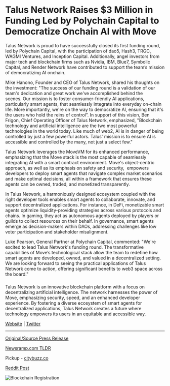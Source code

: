 # Talus Network Raises $3 Million in Funding Led by Polychain Capital to Democratize Onchain AI with Move

Talus Network is proud to have successfully closed its first funding round, led by Polychain Capital, with the participation of dao5, Hash3, TRGC, WAGMI Ventures, and Inception Capital. Additionally, angel investors from major tech and blockchain firms such as Nvidia, IBM, Blue7, Symbolic Capital, and Render Network have contributed to support the team’s mission of democratizing AI onchain.

Mike Hanono, Founder and CEO of Talus Network, shared his thoughts on the investment: "The success of our funding round is a validation of our team's dedication and great work we've accomplished behind the scenes. Our mission is to foster consumer-friendly AI applications, particularly smart agents, that seamlessly integrate into everyday on-chain life. More importantly, we're on the way to democratize AI, ensuring that it's the users who hold the reins of control”. In support of this vision, Ben Frigon, Chief Operating Officer of Talus Network, emphasized, "Blockchain technology and artificial intelligence are the two most powerful technologies in the world today. Like much of web2, AI is in danger of being controlled by just a few powerful actors. Talus' mission is to ensure AI is accessible and controlled by the many, not just a select few."

Talus Network leverages the MoveVM for its enhanced performance, emphasizing that the Move stack is the most capable of seamlessly integrating AI with a smart contract environment. Move's object-centric approach, as well as its emphasis on safety and security,  empowers developers to deploy smart agents that navigate complex market scenarios and make optimal decisions, all within a framework that ensures these agents can be owned, traded, and monetized transparently.

In Talus Network, a harmoniously designed ecosystem coupled with the right developer tools enables smart agents to collaborate, innovate, and support decentralized applications. For instance, in DeFi, monetizable smart agents optimize liquidity-providing strategies across various protocols and chains. In gaming, they act as autonomous agents deployed by players or guilds to collect resources on their behalf. In governance, smart agents emerge as decision-makers within DAOs, addressing challenges like low voter participation and stakeholder misalignment.

Luke Pearson, General Partner at Polychain Capital, commented: "We're excited to lead Talus Network's funding round. The transformative capabilities of Move’s technological stack allow the team to redefine how smart agents are developed, owned, and valued in a decentralized setting. We are looking forward to seeing the practical applications of Talus Network come to action, offering significant benefits to web3 space across the board."

###

Talus Network is an innovative blockchain platform with a focus on decentralizing artificial intelligence. The network harnesses the power of Move, emphasizing security, speed, and an enhanced developer experience. By fostering a diverse ecosystem of smart agents for decentralized applications, Talus Network creates a future where technology empowers its users in an equitable and accessible way.

[Website](https://talus.network/) | [Twitter](https://twitter.com/TalusNetwork) 

---

[Original/Source Press Release](https://blockchainwire.io/press-release/talus-network-raises-3-million-in-funding-led-by-polychain-capital-to-democratize-onchain-ai-with-move)
                    

[Newsramp.com TLDR](https://newsramp.com/curated-news/talus-network-closes-successful-funding-round-to-democratize-ai-onchain/98221f5be4a87516390bbf6e4c173449) 


Pickup - [citybuzz.co](https://citybuzz.co/2024/02/26/talus-network-secures-3-million-to-democratize-ai-on-the-blockchain)
 



[Reddit Post](https://www.reddit.com/r/technology_press/comments/1b6rrbj/talus_network_closes_successful_funding_round_to/) 



![Blockchain Registration](https://cdn.newsramp.app/blockchainwire/qrcode/242/26/joinGMv1.webp)